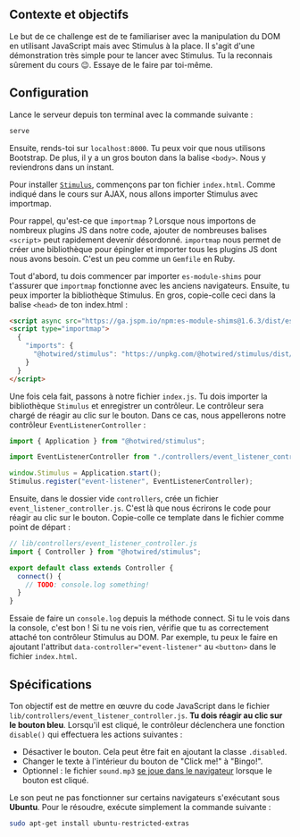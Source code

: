 ## Contexte et objectifs

Le but de ce challenge est de te familiariser avec la manipulation du DOM en utilisant JavaScript mais avec Stimulus à la place. Il s'agit d'une démonstration très simple pour te lancer avec Stimulus. Tu la reconnais sûrement du cours 😉. Essaye de le faire par toi-même.

## Configuration

Lance le serveur depuis ton terminal avec la commande suivante :

```bash
serve
```

Ensuite, rends-toi sur `localhost:8000`. Tu peux voir que nous utilisons Bootstrap. De plus, il y a un gros bouton dans la balise `<body>`. Nous y reviendrons dans un instant.

Pour installer [`Stimulus`](https://stimulus.hotwired.dev/handbook/installing), commençons par ton fichier `index.html`. Comme indiqué dans le cours sur AJAX, nous allons importer Stimulus avec importmap.

Pour rappel, qu'est-ce que `importmap` ? Lorsque nous importons de nombreux plugins JS dans notre code, ajouter de nombreuses balises `<script>` peut rapidement devenir désordonné. `importmap` nous permet de créer une bibliothèque pour épingler et importer tous les plugins JS dont nous avons besoin. C'est un peu comme un `Gemfile` en Ruby.

Tout d'abord, tu dois commencer par importer `es-module-shims` pour t'assurer que `importmap` fonctionne avec les anciens navigateurs. Ensuite, tu peux importer la bibliothèque Stimulus. En gros, copie-colle ceci dans la balise `<head>` de ton index.html :

```html
<script async src="https://ga.jspm.io/npm:es-module-shims@1.6.3/dist/es-module-shims.js"></script>
<script type="importmap">
  {
    "imports": {
      "@hotwired/stimulus": "https://unpkg.com/@hotwired/stimulus/dist/stimulus.js"
    }
  }
</script>
```

Une fois cela fait, passons à notre fichier `index.js`. Tu dois importer la bibliothèque `Stimulus` et enregistrer un contrôleur. Le contrôleur sera chargé de réagir au clic sur le bouton. Dans ce cas, nous appellerons notre contrôleur `EventListenerController` :

```javascript
import { Application } from "@hotwired/stimulus";

import EventListenerController from "./controllers/event_listener_controller.js";

window.Stimulus = Application.start();
Stimulus.register("event-listener", EventListenerController);
```

Ensuite, dans le dossier vide `controllers`, crée un fichier `event_listener_controller.js`. C'est là que nous écrirons le code pour réagir au clic sur le bouton. Copie-colle ce template dans le fichier comme point de départ :

```javascript
// lib/controllers/event_listener_controller.js
import { Controller } from "@hotwired/stimulus";

export default class extends Controller {
  connect() {
    // TODO: console.log something!
  }
}
```

Essaie de faire un `console.log` depuis la méthode connect. Si tu le vois dans la console, c'est bon ! Si tu ne vois rien, vérifie que tu as correctement attaché ton contrôleur Stimulus au DOM. Par exemple, tu peux le faire en ajoutant l'attribut `data-controller="event-listener"` au `<button>` dans le fichier `index.html`.

## Spécifications

Ton objectif est de mettre en œuvre du code JavaScript dans le fichier `lib/controllers/event_listener_controller.js`. **Tu dois réagir au clic sur le bouton bleu**. Lorsqu'il est cliqué, le contrôleur déclenchera une fonction `disable()` qui effectuera les actions suivantes :

- Désactiver le bouton. Cela peut être fait en ajoutant la classe `.disabled`.
- Changer le texte à l'intérieur du bouton de "Click me!" à "Bingo!".
- Optionnel : le fichier `sound.mp3` [se joue dans le navigateur](https://stackoverflow.com/questions/9419263/playing-audio-with-javascript) lorsque le bouton est cliqué.

Le son peut ne pas fonctionner sur certains navigateurs s'exécutant sous **Ubuntu**. Pour le résoudre, exécute simplement la commande suivante :

```bash
sudo apt-get install ubuntu-restricted-extras
```

